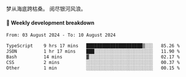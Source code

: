 梦从海底跨枯桑。
阅尽银河风浪。


#### 📝 Weekly development breakdown

<!--START_SECTION:waka-->

```txt
From: 03 August 2024 - To: 10 August 2024

TypeScript    9 hrs 17 mins   █████████████████████▒░░░   85.26 %
JSON          1 hr 17 mins    ███░░░░░░░░░░░░░░░░░░░░░░   11.90 %
Bash          14 mins         ▓░░░░░░░░░░░░░░░░░░░░░░░░   02.17 %
CSS           2 mins          ░░░░░░░░░░░░░░░░░░░░░░░░░   00.37 %
Other         1 min           ░░░░░░░░░░░░░░░░░░░░░░░░░   00.15 %
```

<!--END_SECTION:waka-->



